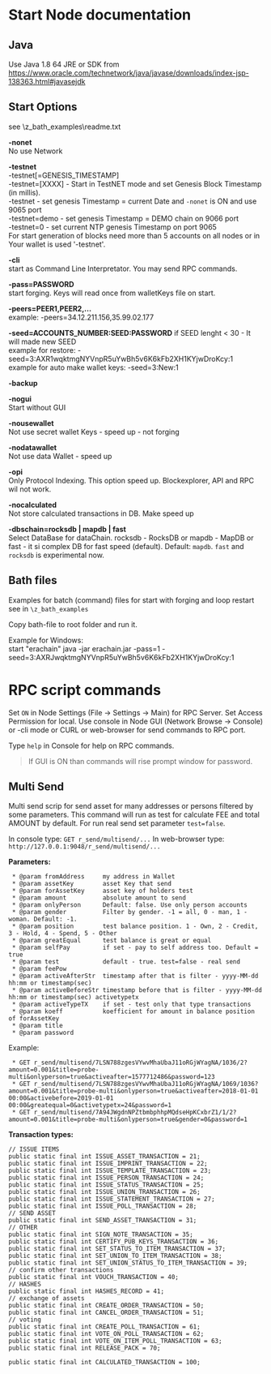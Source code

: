 # Start Node documentation

## Java
Use Java 1.8 64 JRE or SDK from https://www.oracle.com/technetwork/java/javase/downloads/index-jsp-138363.html#javasejdk

## Start Options
see \z_bath_examples\readme.txt

**-nonet**  
No use Network

**-testnet**  
-testnet[=GENESIS_TIMESTAMP]  
-testnet=[XXXX] - Start in TestNET mode and set Genesis Block Timestamp (in millis).  
-testnet - set genesis Timestamp = current Date and `-nonet` is ON and use 9065 port  
-testnet=demo - set genesis Timestamp = DEMO chain on 9066 port  
-testnet=0 - set current NTP genesis Timestamp on port 9065  
For start generation of blocks need more than 5 accounts on all nodes or in Your wallet is used '-testnet'.  

**-cli**  
start as Command Line Interpretator. You may send RPC commands.

**-pass=PASSWORD**  
start forging. Keys will read once from walletKeys file on start.

**-peers=PEER1,PEER2,...**  
example: -peers=34.12.211.156,35.99.02.177

**-seed=ACCOUNTS_NUMBER:SEED:PASSWORD** 
if SEED lenght < 30 - It will made new SEED  
example for restore: -seed=3:AXR1wqktmgNYVnpR5uYwBh5v6K6kFb2XH1KYjwDroKcy:1  
example for auto make wallet keys: -seed=3:New:1  

**-backup**

**-nogui**  
Start without GUI

**-nousewallet**  
Not use secret wallet Keys - speed up - not forging

**-nodatawallet**  
Not use data Wallet - speed up

**-opi**  
Only Protocol Indexing. This option speed up. Blockexplorer, API and RPC wil not work.

**-nocalculated**  
Not store calculated transactions in DB. Make speed up

**-dbschain=rocksdb | mapdb | fast**  
Select DataBase for dataChain. rocksdb - RocksDB or mapdb - MapDB or fast - it si complex DB for fast speed (default).
Default: `mapdb`. `fast` and `rocksdb` is experimental now.
	
## Bath files
Examples for batch (command) files for start with forging and loop restart see in `\z_bath_examples`

Copy bath-file to root folder and run it.

Example for Windows:  
start "erachain" java -jar erachain.jar -pass=1 -seed=3:AXRJwqktmgNYVnpR5uYwBh5v6K6kFb2XH1KYjwDroKcy:1

# RPC script commands
Set `ON` in Node Settings (File -> Settings -> Main) for RPC Server. Set Access Permission for local.
Use console in Node GUI (Network Browse -> Console) or -cli mode or CURL or web-browser for send commands to RPC port.

Type `help` in Console for help on RPC commands.

> If GUI is ON than commands will rise prompt window for password.

## Multi Send
Multi send scrip for send asset for many addresses or persons filtered by some parameters.
This command will run as test for calculate FEE and total AMOUNT by default. For run real send set parameter `test=false`.  

In console type:
`GET r_send/multisend/...`
In web-browser type:
`http://127.0.0.1:9048/r_send/multisend/...`

**Parameters:**  


     * @param fromAddress     my address in Wallet
     * @param assetKey        asset Key that send
     * @param forAssetKey     asset key of holders test
     * @param amount          absolute amount to send
     * @param onlyPerson      Default: false. Use only person accounts
     * @param gender          Filter by gender. -1 = all, 0 - man, 1 - woman. Default: -1.
     * @param position        test balance position. 1 - Own, 2 - Credit, 3 - Hold, 4 - Spend, 5 - Other
     * @param greatEqual      test balance is great or equal
     * @param selfPay         if set - pay to self address too. Default = true
     * @param test            default - true. test=false - real send
     * @param feePow
     * @param activeAfterStr  timestamp after that is filter - yyyy-MM-dd hh:mm or timestamp(sec)
     * @param activeBeforeStr timestamp before that is filter - yyyy-MM-dd hh:mm or timestamp(sec) activetypetx
     * @param activeTypeTX    if set - test only that type transactions
     * @param koeff           koefficient for amount in balance position of forAssetKey
     * @param title
     * @param password


Example:
  
     * GET r_send/multisend/7LSN788zgesVYwvMhaUbaJ11oRGjWYagNA/1036/2?amount=0.001&title=probe-multi&onlyperson=true&activeafter=1577712486&password=123
     * GET r_send/multisend/7LSN788zgesVYwvMhaUbaJ11oRGjWYagNA/1069/1036?amount=0.001&title=probe-multi&onlyperson=true&activeafter=2018-01-01 00:00&activebefore=2019-01-01 00:00&greatequal=0&activetypetx=24&password=1
     * GET r_send/multisend/7A94JWgdnNPZtbmbphhpMQdseHpKCxbrZ1/1/2?amount=0.001&title=probe-multi&onlyperson=true&gender=0&password=1

**Transaction types:**

    // ISSUE ITEMS
    public static final int ISSUE_ASSET_TRANSACTION = 21;
    public static final int ISSUE_IMPRINT_TRANSACTION = 22;
    public static final int ISSUE_TEMPLATE_TRANSACTION = 23;
    public static final int ISSUE_PERSON_TRANSACTION = 24;
    public static final int ISSUE_STATUS_TRANSACTION = 25;
    public static final int ISSUE_UNION_TRANSACTION = 26;
    public static final int ISSUE_STATEMENT_TRANSACTION = 27;
    public static final int ISSUE_POLL_TRANSACTION = 28;
    // SEND ASSET
    public static final int SEND_ASSET_TRANSACTION = 31;
    // OTHER
    public static final int SIGN_NOTE_TRANSACTION = 35;
    public static final int CERTIFY_PUB_KEYS_TRANSACTION = 36;
    public static final int SET_STATUS_TO_ITEM_TRANSACTION = 37;
    public static final int SET_UNION_TO_ITEM_TRANSACTION = 38;
    public static final int SET_UNION_STATUS_TO_ITEM_TRANSACTION = 39;
    // confirm other transactions
    public static final int VOUCH_TRANSACTION = 40;
    // HASHES
    public static final int HASHES_RECORD = 41;
    // exchange of assets
    public static final int CREATE_ORDER_TRANSACTION = 50;
    public static final int CANCEL_ORDER_TRANSACTION = 51;
    // voting
    public static final int CREATE_POLL_TRANSACTION = 61;
    public static final int VOTE_ON_POLL_TRANSACTION = 62;
    public static final int VOTE_ON_ITEM_POLL_TRANSACTION = 63;
    public static final int RELEASE_PACK = 70;

    public static final int CALCULATED_TRANSACTION = 100;
